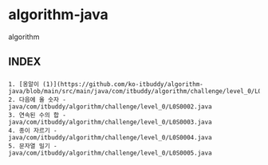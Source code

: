 # algorithm-java
algorithm

## INDEX

###
    1. [옹알이 (1)](https://github.com/ko-itbuddy/algorithm-java/blob/main/src/main/java/com/itbuddy/algorithm/challenge/level_0/L0S0001.java)
    2. 다음에 올 숫자 - java/com/itbuddy/algorithm/challenge/level_0/L0S0002.java
    3. 연속된 수의 합 - java/com/itbuddy/algorithm/challenge/level_0/L0S0003.java
    4. 종이 자르기 - java/com/itbuddy/algorithm/challenge/level_0/L0S0004.java
    5. 문자열 밀기 - java/com/itbuddy/algorithm/challenge/level_0/L0S0005.java
